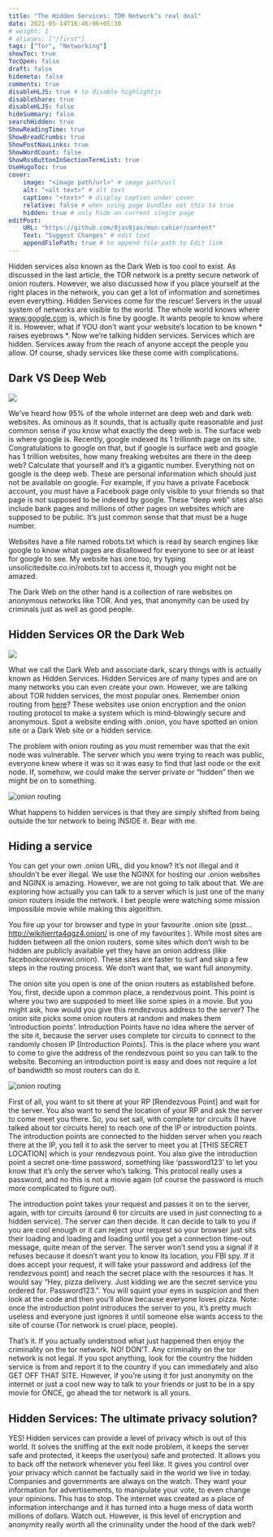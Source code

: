```yaml
---
title: "The Hidden Services: TOR Network’s real deal"
date: 2021-05-14T16:46:06+05:30
# weight: 1
# aliases: ["/first"]
tags: ["Tor", "Networking"]
showToc: true
TocOpen: false
draft: false
hidemeta: false
comments: true
disableHLJS: true # to disable highlightjs
disableShare: true
disableHLJS: false
hideSummary: false
searchHidden: true
ShowReadingTime: true
ShowBreadCrumbs: true
ShowPostNavLinks: true
ShowWordCount: false
ShowRssButtonInSectionTermList: true
UseHugoToc: true
cover:
    image: "<image path/url>" # image path/url
    alt: "<alt text>" # alt text
    caption: "<text>" # display caption under cover
    relative: false # when using page bundles set this to true
    hidden: true # only hide on current single page
editPost:
    URL: "https://github.com/0jas0jas/mon-cahier/content"
    Text: "Suggest Changes" # edit text
    appendFilePath: true # to append file path to Edit link
---
```


 Hidden services also known as the Dark Web is too cool to exist. As discussed in the last article, the TOR network is a pretty secure network of onion routers. However, we also discussed how if you place yourself at the right places in the network, you can get a lot of information and sometimes even everything. Hidden Services come for the rescue! Servers in the usual system of networks are visible to the world. The whole world knows where www.google.com is, which is fine by google. It wants people to know where it is. However, what if YOU don’t want your website’s location to be known * raises eyebrows *. Now we’re talking hidden services. Services which are hidden. Services away from the reach of anyone accept the people you allow. Of course, shady services like these come with complications.

## Dark VS Deep Web

![](https://unsolicitedsite.co.in/blogpage/posts/post3/iceberg-graphic-v2.png)


We’ve heard how 95% of the whole internet are deep web and dark web websites. As ominous as it sounds, that is actually quite reasonable and just common sense if you know what exactly the deep web is. The surface web is where google is. Recently, google indexed its 1 trillionth page on its site. Congratulations to google on that, but if google is surface web and google has 1 trillion websites, how many freaking websites are there in the deep web? Calculate that yourself and it’s a gigantic number. Everything not on google is the deep web. These are personal information which should just not be available on google. For example, if you have a private Facebook account, you must have a Facebook page only visible to your friends so that page is not supposed to be indexed by google. These “deep web” sites also include bank pages and millions of other pages on websites which are supposed to be public. It’s just common sense that that must be a huge number.

Websites have a file named robots.txt which is read by search engines like google to know what pages are disallowed for everyone to see or at least for google to see. My website has one too, try typing unsolicitedsite.co.in/robots.txt to access it, though you might not be amazed.

The Dark Web on the other hand is a collection of rare websites on anonymous networks like TOR. And yes, that anonymity can be used by criminals just as well as good people.

## Hidden Services OR the Dark Web

![](https://media.istockphoto.com/photos/black-keyboard-with-glowing-darknet-enter-key-picture-id823289318?k=6&m=823289318&s=612x612&w=0&h=EbayA6whLB2rKgOSNbO97O11mBbGGUxtcfaOekUrHKQ=)


What we call the Dark Web and associate dark, scary things with is actually known as Hidden Services. Hidden Services are of many types and are on many networks you can even create your own. However, we are talking about TOR hidden services, the most popular ones. Remember onion routing from [here](/post/tor1)? These websites use onion encryption and the onion routing protocol to make a system which is mind-blowingly secure and anonymous. Spot a website ending with .onion, you have spotted an onion site or a Dark Web site or a hidden service.

The problem with onion routing as you must remember was that the exit node was vulnerable. The server which you were trying to reach was public, everyone knew where it was so it was easy to find that last node or the exit node. If, somehow, we could make the server private or “hidden” then we might be on to something.

![onion routing](../../pictures/onion%20routing.jpg)

What happens to hidden services is that they are simply shifted from being outside the tor network to being INSIDE it. Bear with me.

## Hiding a service

You can get your own .onion URL, did you know? It’s not illegal and it shouldn’t be ever illegal. We use the NGINX for hosting our .onion websites and NGINX is amazing. However, we are not going to talk about that. We are exploring how actually you can talk to a server which is just one of the many onion routers inside the network. I bet people were watching some mission impossible movie while making this algorithm.

You fire up your tor browser and type in your favourite .onion site (psst… http://wikitjerrta4qgz4.onion/ is one of my favourites ). While most sites are hidden between all the onion routers, some sites which don’t wish to be hidden are publicly available yet they have an onion address (like facebookcorewwwi.onion). These sites are faster to surf and skip a few steps in the routing process. We don’t want that, we want full anonymity.

The onion site you open is one of the onion routers as established before. You, first, decide upon a common place, a rendezvous point. This point is where you two are supposed to meet like some spies in a movie. But you might ask, how would you give this rendezvous address to the server? The onion site picks some onion routers at random and makes them ‘introduction points’. Introduction Points have no idea where the server of the site it, because the server uses complete tor circuits to connect to the randomly chosen IP [Introduction Points]. This is the place where you want to come to give the address of the rendezvous point so you can talk to the website. Becoming an introduction point is easy and does not require a lot of bandwidth so most routers can do it.

![onion routing](../../pictures/%5BInsert%20Exit%20Node%20Fiasco%20here%5D%20(2).jpg)

First of all, you want to sit there at your RP [Rendezvous Point] and wait for the server. You also want to send the location of your RP and ask the server to come meet you there. So, you set sail, with complete tor circuits (I have talked about tor circuits here) to reach one of the IP or introduction points. The introduction points are connected to the hidden server when you reach there at the IP, you tell it to ask the server to meet you at [THIS SECRET LOCATION] which is your rendezvous point. You also give the introduction point a secret one-time password, something like ‘password123’ to let you know that it’s only the server who’s talking. This protocol really uses a password, and no this is not a movie again (of course the password is much more complicated to figure out).

The introduction point takes your request and passes it on to the server, again, with tor circuits (around 6 tor circuits are used in just connecting to a hidden service). The server can then decide. It can decide to talk to you if you are cool enough or it can reject your request so your browser just sits their loading and loading and loading until you get a connection time-out message, quite mean of the server. The server won’t send you a signal if it refuses because it doesn’t want you to know its location, you FBI spy. If it does accept your request, it will take your password and address (of the rendezvous point) and reach the secret place with the resources it has. It would say “Hey, pizza delivery. Just kidding we are the secret service you ordered for. Password123.”. You will squint your eyes in suspicion and then look at the code and then you’ll allow because everyone loves pizza. Note: once the introduction point introduces the server to you, it’s pretty much useless and everyone just ignores it until someone else wants access to the site of course (Tor network is cruel place, people).

That’s it. If you actually understood what just happened then enjoy the criminality on the tor network. NO! DON’T. Any criminality on the tor network is not legal. If you spot anything, look for the country the hidden service is from and report it to the country if you can immediately and also GET OFF THAT SITE. However, if you’re using it for just anonymity on the internet or just a cool new way to talk to your friends or just to be in a spy movie for ONCE, go ahead the tor network is all yours.

## Hidden Services: The ultimate privacy solution?


YES! Hidden services can provide a level of privacy which is out of this world. It solves the sniffing at the exit node problem, it keeps the server safe and protected, it keeps the user(you) safe and protected. It allows you to back off the network whenever you feel like. It gives you control over your privacy which cannot be factually said in the world we live in today. Companies and governments are always on the watch. They want your information for advertisements, to manipulate your vote, to even change your opinions. This has to stop. The internet was created as a place of information interchange and it has turned into a huge mess of data worth millions of dollars. Watch out. However, is this level of encryption and anonymity really worth all the criminality under the hood of the dark web? 